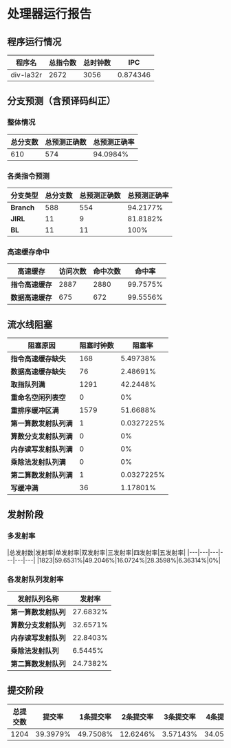# 处理器运行报告
## 程序运行情况
|程序名|总指令数|总时钟数|IPC|
|---|---|---|---|
|div-la32r|2672|3056|0.874346|

## 分支预测（含预译码纠正）
### 整体情况
|总分支数|总预测正确数|总预测正确率|
|---|---|---|
|610|574|94.0984%|

### 各类指令预测
|分支类型|总分支数|总预测正确数|总预测正确率|
|---|---|---|---|
|**Branch**| 588 | 554 | 94.2177%|
|**JIRL**| 11 | 9 | 81.8182%|
|**BL**| 11 | 11 | 100%|

### 高速缓存命中
|高速缓存|访问次数|命中次数|命中率|
|---|---|---|---|
|**指令高速缓存**| 2887 | 2880 | 99.7575%|
|**数据高速缓存**| 675 | 672 | 99.5556%|
## 流水线阻塞
|阻塞原因|阻塞时钟数|阻塞率|
|---|---|---|
|**指令高速缓存缺失**| 168 | 5.49738%|
|**数据高速缓存缺失**| 76 | 2.48691%|
|**取指队列满**| 1291 | 42.2448%|
|**重命名空闲列表空**|0 | 0%|
|**重排序缓冲区满**|1579 | 51.6688%|
|**第一算数发射队列满**|1 | 0.0327225%|
|**算数分支发射队列满**|0 | 0%|
|**内存读写发射队列满**|0 | 0%|
|**乘除法发射队列满**|0 | 0%|
|**第二算数发射队列满**|1 | 0.0327225%|
|**写缓冲满**|36 | 1.17801%|

## 发射阶段
### 多发射率
|总发射数|发射率|单发射率|双发射率|三发射率|四发射率|五发射率|
|---|---|---|---|---|---|
|1823|59.6531%|49.2046%|16.0724%|28.3598%|6.36314%|0%|

### 各发射队列发射率
|发射队列名称|发射率|
|---|---|
|**第一算数发射队列**|27.6832%|
|**算数分支发射队列**|32.6571%|
|**内存读写发射队列**|22.8403%|
|**乘除法发射队列**|6.5445%|
|**第二算数发射队列**|24.7382%|

## 提交阶段
|总提交数|提交率|1条提交率|2条提交率|3条提交率|4条提交率|
|---|---|---|---|---|---|
|1204|39.3979%|49.7508%|12.6246%|3.57143%|34.0532%|
